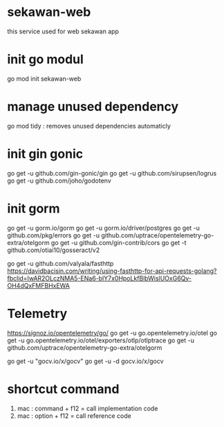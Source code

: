# sekawan-web
this service used for web sekawan app

# init go modul
go mod init sekawan-web

# manage unused dependency
go mod tidy : removes unused dependencies automaticly

# init gin gonic
go get -u github.com/gin-gonic/gin
go get -u github.com/sirupsen/logrus
go get -u github.com/joho/godotenv

# init gorm
go get -u gorm.io/gorm
go get -u gorm.io/driver/postgres
go get -u github.com/pkg/errors
go get -u github.com/uptrace/opentelemetry-go-extra/otelgorm
go get -u github.com/gin-contrib/cors
go get -t github.com/otiai10/gosseract/v2

go get -u github.com/valyala/fasthttp
https://davidbacisin.com/writing/using-fasthttp-for-api-requests-golang?fbclid=IwAR2OLczNMA5-ENa6-blY7x0HpoLkfBlbWislUOxG6Qy-OH4dQxFMFBHxEWA

# Telemetry
https://signoz.io/opentelemetry/go/
go get -u go.opentelemetry.io/otel
go get -u go.opentelemetry.io/otel/exporters/otlp/otlptrace
go get -u github.com/uptrace/opentelemetry-go-extra/otelgorm

go get -u "gocv.io/x/gocv"
go get -u -d gocv.io/x/gocv

# shortcut command
1. mac : command + f12 = call implementation code
2. mac : option + f12 = call reference code